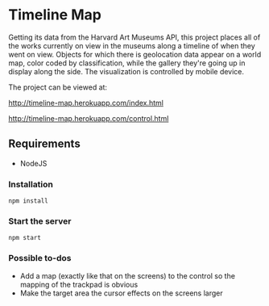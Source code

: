 # Timeline Map

Getting its data from the Harvard Art Museums API, this project places all of the works currently on view in the museums along a timeline of when they went on view. Objects for which there is geolocation data appear on a world map, color coded by classification, while the gallery they're going up in display along the side. The visualization is controlled by mobile device.




The project can be viewed at:

http://timeline-map.herokuapp.com/index.html

http://timeline-map.herokuapp.com/control.html

## Requirements

* NodeJS

### Installation
```
npm install 
```

### Start the server
```
npm start
```

### Possible to-dos

* Add a map (exactly like that on the screens) to the control so the mapping of the trackpad is obvious
* Make the target area the cursor effects on the screens larger
